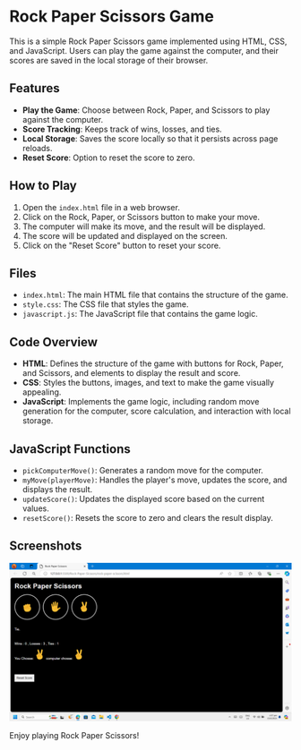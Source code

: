 # Rock Paper Scissors Game

This is a simple Rock Paper Scissors game implemented using HTML, CSS, and JavaScript. Users can play the game against the computer, and their scores are saved in the local storage of their browser.

## Features

- **Play the Game**: Choose between Rock, Paper, and Scissors to play against the computer.
- **Score Tracking**: Keeps track of wins, losses, and ties.
- **Local Storage**: Saves the score locally so that it persists across page reloads.
- **Reset Score**: Option to reset the score to zero.

## How to Play

1. Open the `index.html` file in a web browser.
2. Click on the Rock, Paper, or Scissors button to make your move.
3. The computer will make its move, and the result will be displayed.
4. The score will be updated and displayed on the screen.
5. Click on the "Reset Score" button to reset your score.

## Files

- `index.html`: The main HTML file that contains the structure of the game.
- `style.css`: The CSS file that styles the game.
- `javascript.js`: The JavaScript file that contains the game logic.

## Code Overview

- **HTML**: Defines the structure of the game with buttons for Rock, Paper, and Scissors, and elements to display the result and score.
- **CSS**: Styles the buttons, images, and text to make the game visually appealing.
- **JavaScript**: Implements the game logic, including random move generation for the computer, score calculation, and interaction with local storage.

## JavaScript Functions

- `pickComputerMove()`: Generates a random move for the computer.
- `myMove(playerMove)`: Handles the player's move, updates the score, and displays the result.
- `updateScore()`: Updates the displayed score based on the current values.
- `resetScore()`: Resets the score to zero and clears the result display.

## Screenshots

![Game Interface](Rock-Paper-Sicssors-Game.png)


Enjoy playing Rock Paper Scissors!
